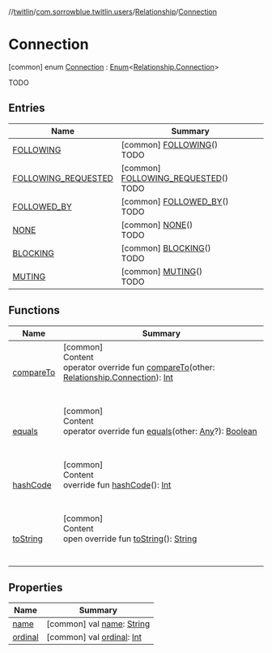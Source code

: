 //[twitlin](../../../index.md)/[com.sorrowblue.twitlin.users](../../index.md)/[Relationship](../index.md)/[Connection](index.md)



# Connection  
 [common] enum [Connection](index.md) : [Enum](https://kotlinlang.org/api/latest/jvm/stdlib/kotlin/-enum/index.html)<[Relationship.Connection](index.md)> 

TODO

   


## Entries  
  
|  Name|  Summary| 
|---|---|
| <a name="com.sorrowblue.twitlin.users/Relationship.Connection.FOLLOWING///PointingToDeclaration/"></a>[FOLLOWING](-f-o-l-l-o-w-i-n-g/index.md)| <a name="com.sorrowblue.twitlin.users/Relationship.Connection.FOLLOWING///PointingToDeclaration/"></a> [common] [FOLLOWING](-f-o-l-l-o-w-i-n-g/index.md)()  <br>TODO   <br>
| <a name="com.sorrowblue.twitlin.users/Relationship.Connection.FOLLOWING_REQUESTED///PointingToDeclaration/"></a>[FOLLOWING_REQUESTED](-f-o-l-l-o-w-i-n-g_-r-e-q-u-e-s-t-e-d/index.md)| <a name="com.sorrowblue.twitlin.users/Relationship.Connection.FOLLOWING_REQUESTED///PointingToDeclaration/"></a> [common] [FOLLOWING_REQUESTED](-f-o-l-l-o-w-i-n-g_-r-e-q-u-e-s-t-e-d/index.md)()  <br>TODO   <br>
| <a name="com.sorrowblue.twitlin.users/Relationship.Connection.FOLLOWED_BY///PointingToDeclaration/"></a>[FOLLOWED_BY](-f-o-l-l-o-w-e-d_-b-y/index.md)| <a name="com.sorrowblue.twitlin.users/Relationship.Connection.FOLLOWED_BY///PointingToDeclaration/"></a> [common] [FOLLOWED_BY](-f-o-l-l-o-w-e-d_-b-y/index.md)()  <br>TODO   <br>
| <a name="com.sorrowblue.twitlin.users/Relationship.Connection.NONE///PointingToDeclaration/"></a>[NONE](-n-o-n-e/index.md)| <a name="com.sorrowblue.twitlin.users/Relationship.Connection.NONE///PointingToDeclaration/"></a> [common] [NONE](-n-o-n-e/index.md)()  <br>TODO   <br>
| <a name="com.sorrowblue.twitlin.users/Relationship.Connection.BLOCKING///PointingToDeclaration/"></a>[BLOCKING](-b-l-o-c-k-i-n-g/index.md)| <a name="com.sorrowblue.twitlin.users/Relationship.Connection.BLOCKING///PointingToDeclaration/"></a> [common] [BLOCKING](-b-l-o-c-k-i-n-g/index.md)()  <br>TODO   <br>
| <a name="com.sorrowblue.twitlin.users/Relationship.Connection.MUTING///PointingToDeclaration/"></a>[MUTING](-m-u-t-i-n-g/index.md)| <a name="com.sorrowblue.twitlin.users/Relationship.Connection.MUTING///PointingToDeclaration/"></a> [common] [MUTING](-m-u-t-i-n-g/index.md)()  <br>TODO   <br>


## Functions  
  
|  Name|  Summary| 
|---|---|
| <a name="kotlin/Enum/compareTo/#com.sorrowblue.twitlin.users.Relationship.Connection/PointingToDeclaration/"></a>[compareTo](-m-u-t-i-n-g/index.md#%5Bkotlin%2FEnum%2FcompareTo%2F%23com.sorrowblue.twitlin.users.Relationship.Connection%2FPointingToDeclaration%2F%5D%2FFunctions%2F1930806739)| <a name="kotlin/Enum/compareTo/#com.sorrowblue.twitlin.users.Relationship.Connection/PointingToDeclaration/"></a>[common]  <br>Content  <br>operator override fun [compareTo](-m-u-t-i-n-g/index.md#%5Bkotlin%2FEnum%2FcompareTo%2F%23com.sorrowblue.twitlin.users.Relationship.Connection%2FPointingToDeclaration%2F%5D%2FFunctions%2F1930806739)(other: [Relationship.Connection](index.md)): [Int](https://kotlinlang.org/api/latest/jvm/stdlib/kotlin/-int/index.html)  <br><br><br>
| <a name="kotlin/Enum/equals/#kotlin.Any?/PointingToDeclaration/"></a>[equals](../../../com.sorrowblue.twitlin.v2.users/-users-api/-expansion/-p-i-n-n-e-d_-t-w-e-e-t_-i-d/index.md#%5Bkotlin%2FEnum%2Fequals%2F%23kotlin.Any%3F%2FPointingToDeclaration%2F%5D%2FFunctions%2F1930806739)| <a name="kotlin/Enum/equals/#kotlin.Any?/PointingToDeclaration/"></a>[common]  <br>Content  <br>operator override fun [equals](../../../com.sorrowblue.twitlin.v2.users/-users-api/-expansion/-p-i-n-n-e-d_-t-w-e-e-t_-i-d/index.md#%5Bkotlin%2FEnum%2Fequals%2F%23kotlin.Any%3F%2FPointingToDeclaration%2F%5D%2FFunctions%2F1930806739)(other: [Any](https://kotlinlang.org/api/latest/jvm/stdlib/kotlin/-any/index.html)?): [Boolean](https://kotlinlang.org/api/latest/jvm/stdlib/kotlin/-boolean/index.html)  <br><br><br>
| <a name="kotlin/Enum/hashCode/#/PointingToDeclaration/"></a>[hashCode](../../../com.sorrowblue.twitlin.v2.users/-users-api/-expansion/-p-i-n-n-e-d_-t-w-e-e-t_-i-d/index.md#%5Bkotlin%2FEnum%2FhashCode%2F%23%2FPointingToDeclaration%2F%5D%2FFunctions%2F1930806739)| <a name="kotlin/Enum/hashCode/#/PointingToDeclaration/"></a>[common]  <br>Content  <br>override fun [hashCode](../../../com.sorrowblue.twitlin.v2.users/-users-api/-expansion/-p-i-n-n-e-d_-t-w-e-e-t_-i-d/index.md#%5Bkotlin%2FEnum%2FhashCode%2F%23%2FPointingToDeclaration%2F%5D%2FFunctions%2F1930806739)(): [Int](https://kotlinlang.org/api/latest/jvm/stdlib/kotlin/-int/index.html)  <br><br><br>
| <a name="kotlin/Enum/toString/#/PointingToDeclaration/"></a>[toString](../../../com.sorrowblue.twitlin.v2.users/-users-api/-expansion/-p-i-n-n-e-d_-t-w-e-e-t_-i-d/index.md#%5Bkotlin%2FEnum%2FtoString%2F%23%2FPointingToDeclaration%2F%5D%2FFunctions%2F1930806739)| <a name="kotlin/Enum/toString/#/PointingToDeclaration/"></a>[common]  <br>Content  <br>open override fun [toString](../../../com.sorrowblue.twitlin.v2.users/-users-api/-expansion/-p-i-n-n-e-d_-t-w-e-e-t_-i-d/index.md#%5Bkotlin%2FEnum%2FtoString%2F%23%2FPointingToDeclaration%2F%5D%2FFunctions%2F1930806739)(): [String](https://kotlinlang.org/api/latest/jvm/stdlib/kotlin/-string/index.html)  <br><br><br>


## Properties  
  
|  Name|  Summary| 
|---|---|
| <a name="com.sorrowblue.twitlin.users/Relationship.Connection/name/#/PointingToDeclaration/"></a>[name](index.md#%5Bcom.sorrowblue.twitlin.users%2FRelationship.Connection%2Fname%2F%23%2FPointingToDeclaration%2F%5D%2FProperties%2F1930806739)| <a name="com.sorrowblue.twitlin.users/Relationship.Connection/name/#/PointingToDeclaration/"></a> [common] val [name](index.md#%5Bcom.sorrowblue.twitlin.users%2FRelationship.Connection%2Fname%2F%23%2FPointingToDeclaration%2F%5D%2FProperties%2F1930806739): [String](https://kotlinlang.org/api/latest/jvm/stdlib/kotlin/-string/index.html)   <br>
| <a name="com.sorrowblue.twitlin.users/Relationship.Connection/ordinal/#/PointingToDeclaration/"></a>[ordinal](index.md#%5Bcom.sorrowblue.twitlin.users%2FRelationship.Connection%2Fordinal%2F%23%2FPointingToDeclaration%2F%5D%2FProperties%2F1930806739)| <a name="com.sorrowblue.twitlin.users/Relationship.Connection/ordinal/#/PointingToDeclaration/"></a> [common] val [ordinal](index.md#%5Bcom.sorrowblue.twitlin.users%2FRelationship.Connection%2Fordinal%2F%23%2FPointingToDeclaration%2F%5D%2FProperties%2F1930806739): [Int](https://kotlinlang.org/api/latest/jvm/stdlib/kotlin/-int/index.html)   <br>

